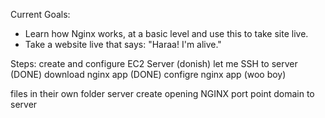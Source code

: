Current Goals: 
- Learn how Nginx works, at a basic level and use this to take site live. 
- Take a website live that says: "Haraa! I'm alive."


Steps: 
create and configure EC2 Server (donish)
let me SSH to server (DONE)
download nginx app (DONE)
configre nginx app (woo boy)

files in their own folder server
create opening NGINX port
point domain to server


